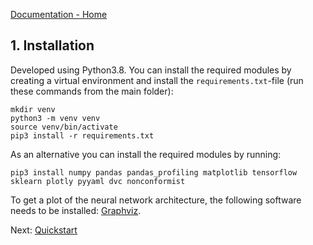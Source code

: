 [Documentation - Home](https://github.com/SINTEF-9012/Erdre/blob/master/docs/index.md)

## 1. Installation

Developed using Python3.8. You can install the required modules by creating a
virtual environment and install the `requirements.txt`-file (run these commands
from the main folder):

```
mkdir venv
python3 -m venv venv
source venv/bin/activate
pip3 install -r requirements.txt
```

As an alternative you can install the required modules by running:

```
pip3 install numpy pandas pandas_profiling matplotlib tensorflow sklearn plotly pyyaml dvc nonconformist
```

To get a plot of the neural network architecture, the following software needs
to be installed: [Graphviz](https://graphviz.org/about/).

Next: [Quickstart](https://github.com/SINTEF-9012/Erdre/blob/master/docs/tutorials/02_quickstart.md)
